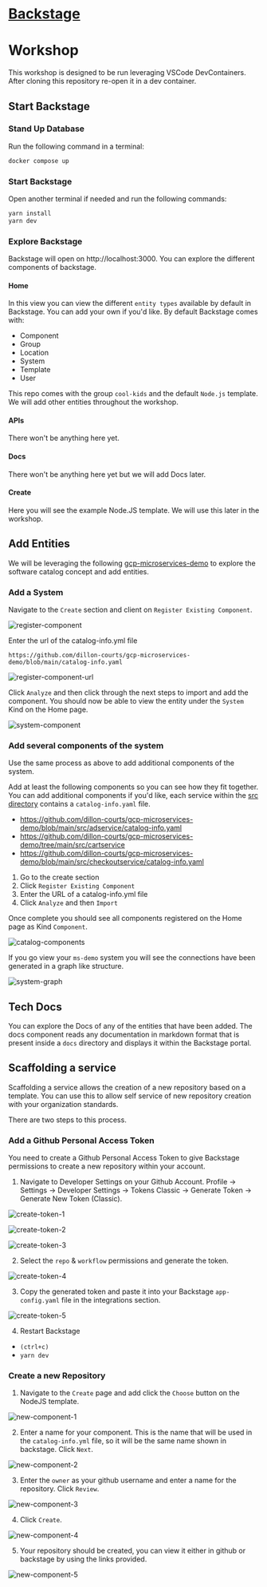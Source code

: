 # [Backstage](https://backstage.io)

# Workshop
This workshop is designed to be run leveraging VSCode DevContainers. After cloning this repository re-open it in a dev container.

## Start Backstage

### Stand Up Database
Run the following command in a terminal:
```sh
docker compose up
```

### Start Backstage
Open another terminal if needed and run the following commands:
```sh
yarn install
yarn dev
```

### Explore Backstage
Backstage will open on http://localhost:3000. You can explore the different components of backstage.

#### Home
In this view you can view the different `entity types` available by default in Backstage. You can add your own if you'd like. By default Backstage comes with:
- Component
- Group
- Location
- System
- Template
- User

This repo comes with the group `cool-kids` and the default `Node.js` template. We will add other entities throughout the workshop.

#### APIs
There won't be anything here yet.

#### Docs
There won't be anything here yet but we will add Docs later.

#### Create
Here you will see the example Node.JS template. We will use this later in the workshop.

## Add Entities

We will be leveraging the following [gcp-microservices-demo](https://github.com/dillon-courts/gcp-microservices-demo) to explore the software catalog concept and add entities.

### Add a System
Navigate to the `Create` section and client on `Register Existing Component`.

![register-component](./screenshots/register-component.png)

Enter the url of the catalog-info.yml file
```
https://github.com/dillon-courts/gcp-microservices-demo/blob/main/catalog-info.yaml
```

![register-component-url](./screenshots/register-component-url.png)

Click `Analyze` and then click through the next steps to import and add the component. You should now be able to view the entity under the `System` Kind on the Home page.

![system-component](./screenshots/system-component.png)

### Add several components of the system

Use the same process as above to add additional components of the system.

Add at least the following components so you can see how they fit together. You can add additional components if you'd like, each service within the [src directory](https://github.com/dillon-courts/gcp-microservices-demo/tree/main/src) contains a `catalog-info.yaml` file.

- https://github.com/dillon-courts/gcp-microservices-demo/blob/main/src/adservice/catalog-info.yaml
- https://github.com/dillon-courts/gcp-microservices-demo/tree/main/src/cartservice
- https://github.com/dillon-courts/gcp-microservices-demo/blob/main/src/checkoutservice/catalog-info.yaml

1. Go to the create section
2. Click `Register Existing Component`
3. Enter the URL of a catalog-info.yml file
4. Click `Analyze` and then `Import`

Once complete you should see all components registered on the Home page as Kind `Component`.

![catalog-components](./screenshots/catalog-components.png)

If you go view your `ms-demo` system you will see the connections have been generated in a graph like structure.

![system-graph](./screenshots/system-graph.png)

## Tech Docs

You can explore the Docs of any of the entities that have been added. The docs component reads any documentation in markdown format that is present inside a `docs` directory and displays it within the Backstage portal.

## Scaffolding a service

Scaffolding a service allows the creation of a new repository based on a template. You can use this to allow self service of new repository creation with your organization standards.

There are two steps to this process.

### Add a Github Personal Access Token

You need to create a Github Personal Access Token to give Backstage permissions to create a new repository within your account.

1. Navigate to Developer Settings on your Github Account. Profile -> Settings -> Developer Settings -> Tokens Classic -> Generate Token -> Generate New Token (Classic).

![create-token-1](./screenshots/create-token-1.png)

![create-token-2](./screenshots/create-token-2.png)

![create-token-3](./screenshots/create-token-3.png)

2. Select the `repo` & `workflow` permissions and generate the token.

![create-token-4](./screenshots/create-token-4.png)

3. Copy the generated token and paste it into your Backstage `app-config.yaml` file in the integrations section.

![create-token-5](./screenshots/create-token-5.png)

4. Restart Backstage 
- `(ctrl+c)`
- `yarn dev`

### Create a new Repository

1. Navigate to the `Create` page and add click the `Choose` button on the NodeJS template.

![new-component-1](./screenshots/new-component-1.png)

2. Enter a name for your component. This is the name that will be used in the `catalog-info.yml` file, so it will be the same name shown in backstage. Click `Next`.

![new-component-2](./screenshots/new-component-2.png)

3. Enter the `owner` as your github username and enter a name for the repository. Click `Review`.

![new-component-3](./screenshots/new-component-3.png)

4. Click `Create`.

![new-component-4](./screenshots/new-component-4.png)

5. Your repository should be created, you can view it either in github or backstage by using the links provided.

![new-component-5](./screenshots/new-component-5.png)